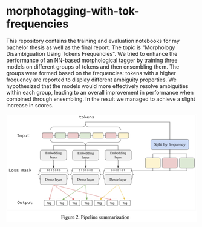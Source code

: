 # morphotagging-with-tok-frequencies
This repository contains the training and evaluation notebooks for my bachelor thesis as well as the final report. The topic is "Morphology Disambiguation Using Tokens Frequencies". We tried to enhance the performance of an NN-based morphological tagger by training three models on different groups of tokens and then ensembling them. The groups were formed based on the frequencies: tokens with a higher frequency are reported to display different ambiguity properties. We hypothesized that the models would more effectively resolve ambiguities within each group, leading to an overall improvement in performance when combined through ensembling. In the result we managed to achieve a slight increase in scores.

![alt text](https://github.com/jeka-e/morphotagging-with-tok-frequencies/blob/main/idea.png)

